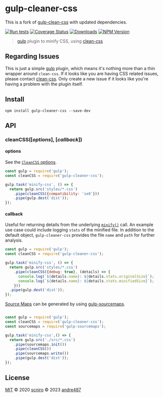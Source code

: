 # gulp-cleaner-css

This is a fork of [gulp-clean-css](https://github.com/scniro/gulp-clean-css) with updated dependencies.

[![Run tests](https://github.com/andre487/gulp-cleaner-css/actions/workflows/run-tests.yml/badge.svg)](https://github.com/andre487/gulp-cleaner-css/actions/workflows/run-tests.yml)
[![Coverage Status](https://coveralls.io/repos/github/andre487/gulp-cleaner-css/badge.svg)](https://coveralls.io/github/andre487/gulp-cleaner-css)
[![Downloads](https://img.shields.io/npm/dm/gulp-cleaner-css.svg?style=flat-square)](https://www.npmjs.com/package/gulp-cleaner-css)
[![NPM Version](https://img.shields.io/npm/v/gulp-cleaner-css.svg?style=flat-square)](https://www.npmjs.com/package/gulp-cleaner-css)

> [gulp](http://gulpjs.com/) plugin to minify CSS, using [clean-css](https://github.com/jakubpawlowicz/clean-css)

## Regarding Issues

This is just a simple [gulp](https://github.com/gulpjs/gulp) plugin, which means it's nothing more than a thin wrapper around `clean-css`. If it looks like you are having CSS related issues, please contact [clean-css](https://github.com/jakubpawlowicz/clean-css/issues). Only create a new issue if it looks like you're having a problem with the plugin itself.

## Install

```
npm install gulp-cleaner-css --save-dev
```

## API

### cleanCSS([*options*], [*callback*])

#### options

See the [`CleanCSS` options](https://github.com/jakubpawlowicz/clean-css#how-to-use-clean-css-api).

```javascript
const gulp = require('gulp');
const cleanCSS = require('gulp-cleaner-css');

gulp.task('minify-css', () => {
  return gulp.src('styles/*.css')
    .pipe(cleanCSS({compatibility: 'ie8'}))
    .pipe(gulp.dest('dist'));
});
```

#### callback

Useful for returning details from the underlying [`minify()`](https://github.com/jakubpawlowicz/clean-css#using-api) call. An example use case could include logging `stats` of the minified file. In addition to the default object, `gulp-cleaner-css` provides the file `name` and `path` for further analysis.

```javascript
const gulp = require('gulp');
const cleanCSS = require('gulp-cleaner-css');

gulp.task('minify-css', () => {
  return gulp.src('styles/*.css')
    .pipe(cleanCSS({debug: true}, (details) => {
      console.log(`${details.name}: ${details.stats.originalSize}`);
      console.log(`${details.name}: ${details.stats.minifiedSize}`);
    }))
  .pipe(gulp.dest('dist'));
});
```

[Source Maps](http://www.html5rocks.com/tutorials/developertools/sourcemaps/) can be generated by using [gulp-sourcemaps](https://github.com/floridoo/gulp-sourcemaps).

```javascript

const gulp = require('gulp');
const cleanCSS = require('gulp-cleaner-css');
const sourcemaps = require('gulp-sourcemaps');

gulp.task('minify-css',() => {
  return gulp.src('./src/*.css')
    .pipe(sourcemaps.init())
    .pipe(cleanCSS())
    .pipe(sourcemaps.write())
    .pipe(gulp.dest('dist'));
});
```

## License

[MIT](./LICENSE)
© 2020 [scniro](https://github.com/scniro)
© 2023 [andre487](https://github.com/andre487)
